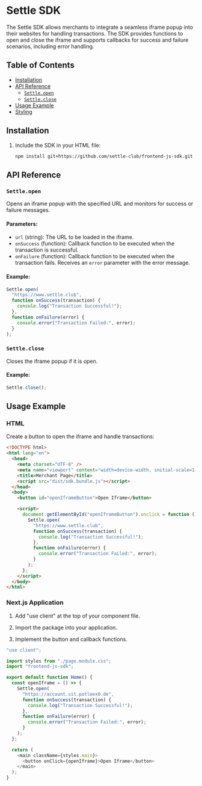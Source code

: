 # Settle SDK

The Settle SDK allows merchants to integrate a seamless iframe popup into their websites for handling transactions. The SDK provides functions to open and close the iframe and supports callbacks for success and failure scenarios, including error handling.

## Table of Contents

- [Installation](#installation)
- [API Reference](#api-reference)
  - [`Settle.open`](#settleopen)
  - [`Settle.close`](#settleclose)
- [Usage Example](#usage-example)
- [Styling](#styling)

## Installation

1. Include the SDK in your HTML file:

   ```bash
   npm install git+https://github.com/settle-club/frontend-js-sdk.git
   ```

## API Reference

### `Settle.open`

Opens an iframe popup with the specified URL and monitors for success or failure messages.

#### Parameters:

- `url` (string): The URL to be loaded in the iframe.
- `onSuccess` (function): Callback function to be executed when the transaction is successful.
- `onFailure` (function): Callback function to be executed when the transaction fails. Receives an `error` parameter with the error message.

#### Example:

```javascript
Settle.open(
  "https://www.settle.club",
  function onSuccess(transaction) {
    console.log("Transaction Successful!");
  },
  function onFailure(error) {
    console.error("Transaction Failed:", error);
  }
);
```

### `Settle.close`

Closes the iframe popup if it is open.

#### Example:

```javascript
Settle.close();
```

## Usage Example

### HTML

Create a button to open the iframe and handle transactions:

```html
<!DOCTYPE html>
<html lang="en">
  <head>
    <meta charset="UTF-8" />
    <meta name="viewport" content="width=device-width, initial-scale=1.0" />
    <title>Merchant Page</title>
    <script src="dist/sdk.bundle.js"></script>
  </head>
  <body>
    <button id="openIframeButton">Open Iframe</button>

    <script>
      document.getElementById("openIframeButton").onclick = function () {
        Settle.open(
          "https://www.settle.club",
          function onSuccess(transaction) {
            console.log("Transaction Successful!");
          },
          function onFailure(error) {
            console.error("Transaction Failed:", error);
          }
        );
      };
    </script>
  </body>
</html>
```

### Next.js Application

1. Add "use client" at the top of your component file.

2. Import the package into your application.

3. Implement the button and callback functions.

```javascript
"use client";

import styles from "./page.module.css";
import "frontend-js-sdk";

export default function Home() {
  const openIframe = () => {
    Settle.open(
      "https://account.sit.potleex0.de",
      function onSuccess(transaction) {
        console.log("Transaction Successful!");
      },
      function onFailure(error) {
        console.error("Transaction Failed:", error);
      }
    );
  };

  return (
    <main className={styles.main}>
      <button onClick={openIframe}>Open Iframe</button>
    </main>
  );
}
```
